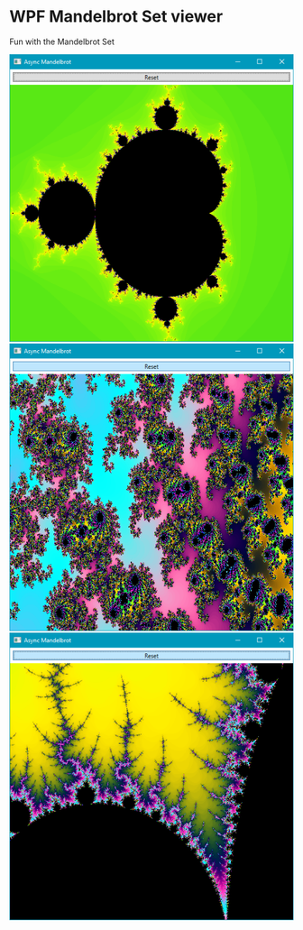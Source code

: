 # WPF Mandelbrot Set viewer

Fun with the Mandelbrot Set

![Mandelbrot1](https://github.com/zodiacon/AsyncMandelbrotColor/blob/master/mandel1.PNG)
![Mandelbrot1](https://github.com/zodiacon/AsyncMandelbrotColor/blob/master/mandel2.PNG)
![Mandelbrot1](https://github.com/zodiacon/AsyncMandelbrotColor/blob/master/mandel3.PNG)
